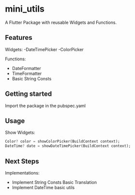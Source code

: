 <!--
This README describes the package. If you publish this package to pub.dev,
this README's contents appear on the landing page for your package.

For information about how to write a good package README, see the guide for
[writing package pages](https://dart.dev/guides/libraries/writing-package-pages).

For general information about developing packages, see the Dart guide for
[creating packages](https://dart.dev/guides/libraries/create-library-packages)
and the Flutter guide for
[developing packages and plugins](https://flutter.dev/developing-packages).
-->

# mini_utils

A Flutter Package with reusable Widgets and Functions.

## Features

Widgets:
-DateTimePicker
-ColorPicker

Functions:

- DateFormatter
- TimeFormatter
- Basic String Consts

## Getting started

Import the package in the pubspec.yaml

## Usage

Show Widgets:  

```dart
Color? color = showColorPicker(BuildContext context);
DateTime? date = showDateTimePicker(BuildContext context);
```

## Next Steps

Implementations:

- Implement String Consts Basic Translation  
- Implement DateTime basic utils  
